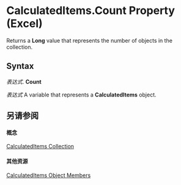 
# CalculatedItems.Count Property (Excel)

Returns a  **Long** value that represents the number of objects in the collection.


## Syntax

 _表达式_. **Count**

 _表达式_ A variable that represents a **CalculatedItems** object.


## 另请参阅


#### 概念


[CalculatedItems Collection](daad9732-6a20-d146-050e-da9e1c1e6f33.md)
#### 其他资源


[CalculatedItems Object Members](http://msdn.microsoft.com/library/8e27a07e-3f10-46d8-0a45-dda9285586d0%28Office.15%29.aspx)